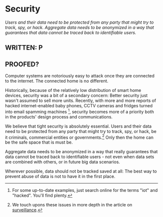 # Security

_Users and their data need to be protected from any party that might try to track, spy, or hack. Aggregate data needs to be anonymized in a way that guarantees that data cannot be traced back to identifiable users._

## WRITTEN: P
## PROOFED?

Computer systems are notoriously easy to attack once they are connected to the internet. The connected home is no different. 

Historically, because of the relatively low distribution of smart home devices, security was a bit of a secondary concern: Better security just wasn't assumed to sell more units. Recently, with more and more reports of hacked internet-enabled baby phones, CCTV cameras and fridges turned into email spamming machines [^1], security becomes more of a priority both in the products' design process and communications.

We believe that tight security is absolutely essential. Users and their data need to be protected from any party that might try to track, spy, or hack, be it criminals, commercial entities or governments.[^2] Only then the home can be the safe space that is must be. 

Aggregate data needs to be anonymized in a way that really guarantees that data cannot be traced back to identifiable users - not even when data sets are combined with others, or in future big data scenarios.

Wherever possible, data should not be tracked saved at all: The best way to prevent abuse of data is not to have it in the first place.




[^1]: For some up-to-date examples, just search online for the terms "iot" and "hacked". You'll find plenty.
[^2]: We touch upons these issues in more depth in the article on [surveillance](surveillance.md).
